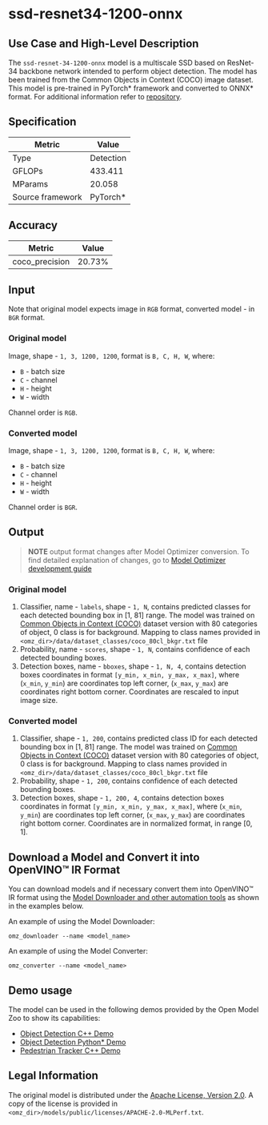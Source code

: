# ssd-resnet34-1200-onnx

## Use Case and High-Level Description

The `ssd-resnet-34-1200-onnx` model is a multiscale SSD based on ResNet-34 backbone network intended to perform object detection. The model has been trained from the Common Objects in Context (COCO) image dataset. This model is pre-trained in PyTorch\* framework and converted to ONNX\* format. For additional information refer to [repository](https://github.com/mlcommons/inference/tree/master/vision/classification_and_detection).

## Specification

| Metric            | Value         |
|-------------------|---------------|
| Type              | Detection     |
| GFLOPs            | 433.411       |
| MParams           | 20.058        |
| Source framework  | PyTorch\*     |

## Accuracy

| Metric         | Value    |
| -------------- | -------- |
| coco_precision | 20.73%   |

## Input

Note that original model expects image in `RGB` format, converted model - in `BGR` format.

### Original model

Image, shape - `1, 3, 1200, 1200`, format is `B, C, H, W`, where:

- `B` - batch size
- `C` - channel
- `H` - height
- `W` - width

Channel order is `RGB`.

### Converted model

Image, shape - `1, 3, 1200, 1200`, format is `B, C, H, W`, where:

- `B` - batch size
- `C` - channel
- `H` - height
- `W` - width

Channel order is `BGR`.

## Output

> **NOTE** output format changes after Model Optimizer conversion. To find detailed explanation of changes, go to [Model Optimizer development guide](https://docs.openvino.ai/latest/_docs_MO_DG_prepare_model_convert_model_tf_specific_Convert_Object_Detection_API_Models.html)

### Original model

1. Classifier, name - `labels`, shape - `1, N`, contains predicted classes for each detected bounding box in [1, 81] range. The model was trained on [Common Objects in Context (COCO)](https://cocodataset.org/#home) dataset version with 80 categories of object,  0 class is for background. Mapping to class names provided in `<omz_dir>/data/dataset_classes/coco_80cl_bkgr.txt` file
2. Probability, name - `scores`, shape - `1, N`, contains confidence of each detected bounding boxes.
3. Detection boxes, name - `bboxes`, shape - `1, N, 4`, contains detection boxes coordinates in format `[y_min, x_min, y_max, x_max]`, where (`x_min`, `y_min`)  are coordinates top left corner, (`x_max`, `y_max`) are coordinates right bottom corner. Coordinates are rescaled to input image size.

### Converted model

1. Classifier, shape - `1, 200`, contains predicted class ID for each detected bounding box in [1, 81] range. The model was trained on [Common Objects in Context (COCO)](https://cocodataset.org/#home) dataset version with 80 categories of object, 0 class is for background. Mapping to class names provided in `<omz_dir>/data/dataset_classes/coco_80cl_bkgr.txt` file
2. Probability, shape - `1, 200`, contains confidence of each detected bounding boxes.
3. Detection boxes, shape - `1, 200, 4`, contains detection boxes coordinates in format `[y_min, x_min, y_max, x_max]`, where (`x_min`, `y_min`)  are coordinates top left corner, (`x_max`, `y_max`) are coordinates right bottom corner. Coordinates are in normalized format, in range [0, 1].

## Download a Model and Convert it into OpenVINO™ IR Format

You can download models and if necessary convert them into OpenVINO™ IR format using the [Model Downloader and other automation tools](../../../tools/model_tools/README.md) as shown in the examples below.

An example of using the Model Downloader:
```
omz_downloader --name <model_name>
```

An example of using the Model Converter:
```
omz_converter --name <model_name>
```

## Demo usage

The model can be used in the following demos provided by the Open Model Zoo to show its capabilities:

* [Object Detection C++ Demo](../../../demos/object_detection_demo/cpp/README.md)
* [Object Detection Python\* Demo](../../../demos/object_detection_demo/python/README.md)
* [Pedestrian Tracker C++ Demo](../../../demos/pedestrian_tracker_demo/cpp/README.md)

## Legal Information

The original model is distributed under the
[Apache License, Version 2.0](https://raw.githubusercontent.com/mlcommons/inference/master/LICENSE.md).
A copy of the license is provided in `<omz_dir>/models/public/licenses/APACHE-2.0-MLPerf.txt`.

